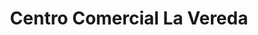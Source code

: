 ---
title: "Centro Comercial La Vereda"
url: /santa-rosa/centro-comercial-la-vereda/
shop: Einkaufszentrum
---